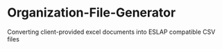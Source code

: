# Organization-File-Generator
Converting client-provided excel documents into ESLAP compatible CSV files
